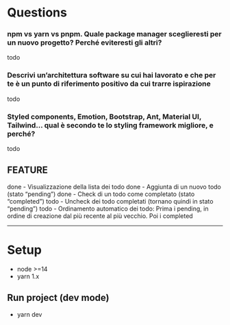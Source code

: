 # Questions

### npm vs yarn vs pnpm. Quale package manager sceglieresti per un nuovo progetto? Perché eviteresti gli altri?

todo

### Descrivi un’architettura software su cui hai lavorato e che per te è un punto di riferimento positivo da cui trarre ispirazione

todo

### Styled components, Emotion, Bootstrap, Ant, Material UI, Tailwind… qual è secondo te lo styling framework migliore, e perché?

todo

## FEATURE

done - Visualizzazione della lista dei todo
done - Aggiunta di un nuovo todo (stato “pending”)
done - Check di un todo come completato (stato “completed”)
todo - Uncheck dei todo completati (tornano quindi in stato “pending”)
todo - Ordinamento automatico dei todo: Prima i pending, in ordine di creazione dal più recente al più vecchio. Poi i completed

---

# Setup

-   node >=14
-   yarn 1.x

## Run project (dev mode)

-   yarn dev
